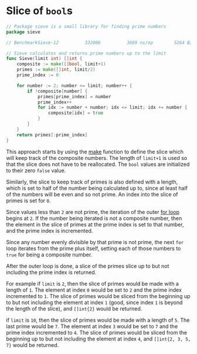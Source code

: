 # Slice of `bool`s

```go
// Package sieve is a small library for finding prime numbers
package sieve

// BenchmarkSieve-12    	  332006	      3609 ns/op	    5264 B/op	       9 allocs/op

// Sieve calculates and returns prime numbers up to the limit
func Sieve(limit int) []int {
	composite := make([]bool, limit+1)
	primes := make([]int, limit/2)
	prime_index := 0

	for number := 2; number <= limit; number++ {
		if !composite[number] {
			primes[prime_index] = number
			prime_index++
			for idx := number + number; idx <= limit; idx += number {
				composite[idx] = true
			}
		}
	}
	return primes[:prime_index]
}
```

This approach starts by using the [make][make] function to define the slice which will keep track of the composite numbers.
The length of `limit+1` is used so that the slice does not have to be reallocated.
The `bool` values are initialized to their zero `false` value.

Similarly, the slice to keep track of primes is also defined with a length, which is set to half of the number being calculated up to, since
at least half of the numbers will be even and so not prime.
An index into the slice of primes is set for `0`.

Since values less than `2` are not prime, the iteration of the outer [for loop][for-loop] begins at `2`.
If the number being iterated is not a composite number, then the element in the slice of primes at the prime index is set to that number, and the
prime index is incremented.

Since any number evenly divisible by that prime is not prime, the next `for` loop iterates from the prime plus itself, setting each of those
numbers to `true` for being a composite number.

After the outer loop is done, a slice of the primes slice up to but not including the prime index is returned.

For example if `limit` is `2`, then the slice  of primes would be made with a length of `1`.
The element at index `0` would be set to `2` and the prime index incremented to `1`.
The slice of primes would be sliced from the beginning up to but not including the element at index `1`
(good, since index `1` is beyond the length of the slice),
and `[]int{2}` would be returned.

if `limit` is `10`, then the slice  of primes would be made with a length of `5`.
The last prime would be `7`.
The element at index `3` would be set to `7` and the prime index incremented to `4`.
The slice of primes would be sliced from the beginning up to but not including the element at index `4`,
and `[]int{2, 3, 5, 7}` would be returned.

[make]: https://go.dev/tour/moretypes/13
[for-loop]: https://go.dev/tour/flowcontrol/1
